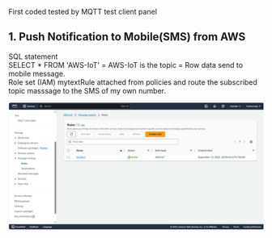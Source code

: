 First coded tested by MQTT test client panel<br>
<space>
## 1. Push Notification to Mobile(SMS) from AWS 

SQL statement <br> 
SELECT * FROM 'AWS-IoT' = AWS-IoT is the topic = Row data send to mobile message.<br>
Role set (IAM) mytextRule attached from policies and route the subscribed topic masssage to the SMS of my own number.

<p align="center">
  <img src="https://github.com/prashun06/AWS_IoT_Core_project/blob/main/Images/SNS.png" alt="AWS Message routing panal"/>
</p>

<space>
